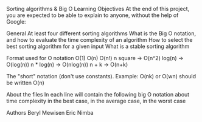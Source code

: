 Sorting algorithms & Big O
Learning Objectives
At the end of this project, you are expected to be able to explain to anyone, without the help of Google:

General
At least four different sorting algorithms
What is the Big O notation, and how to evaluate the time complexity of an algorithm
How to select the best sorting algorithm for a given input
What is a stable sorting algorithm

Format used for O notation
O(1)
O(n)
O(n!)
n square -> O(n^2)
log(n) -> O(log(n))
n * log(n) -> O(nlog(n))
n + k -> O(n+k)

The "short" notation (don't use constants). Example: O(nk) or O(wn) should be written O(n)

About the files
In each line will contain the following big O notation about time complexity in the best case, in the average case, in the worst case

Authors
Beryl Mewisen
Eric Nimba
